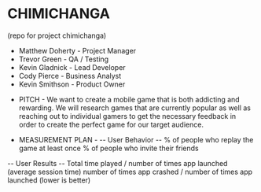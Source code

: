 # CHIMICHANGA
(repo for project chimichanga)

+ Matthew Doherty - Project Manager
+ Trevor Green - QA / Testing
+ Kevin Gladnick - Lead Developer
+ Cody Pierce - Business Analyst
+ Kevin Smithson - Product Owner

- PITCH -
We want to create a mobile game that is both addicting and rewarding. We will research games that are currently popular as well as reaching out to individual gamers to get the necessary feedback in order to create the perfect game for our target audience.

- MEASUREMENT PLAN -
-- User Behavior --
% of people who replay the game at least once
% of people who invite their friends

-- User Results --
Total time played / number of times app launched (average session time)
number of times app crashed / number of times app launched (lower is better)
 
